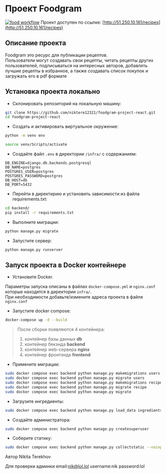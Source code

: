 # Проект Foodgram
[![food workflow](https://github.com/niktere12321/foodgram-project-react/actions/workflows/main.yml/badge.svg)](https://github.com/niktere12321/foodgram-project-react/actions/workflows/main.yml)
Проект доступен по ссылке:
[http://51.250.10.161/recipes](http://51.250.10.161/recipes)

## Описание проекта

Foodgram это ресурс для публикации рецептов.  
Пользователи могут создавать свои рецепты, читать рецепты других пользователей, подписываться на интересных авторов, добавлять лучшие рецепты в избранное, а также создавать список покупок и загружать его в pdf формате

## Установка проекта локально

* Склонировать репозиторий на локальную машину:
```bash
git clone https://github.com/niktere12321/foodgram-project-react.git
cd foodgram-project-react
```

* Cоздать и активировать виртуальное окружение:

```bash
python -m venv env
```

```bash
source venv/Scripts/activate
```

* Cоздайте файл `.env` в директории `/infra/` с содержанием:

```
DB_ENGINE=django.db.backends.postgresql
DB_NAME=postgres
POSTGRES_USER=postgres
POSTGRES_PASSWORD=postgres
DB_HOST=db
DB_PORT=5432
```

* Перейти в директирию и установить зависимости из файла requirements.txt:

```bash
cd backend/
pip install -r requirements.txt
```

* Выполните миграции:

```bash
python manage.py migrate
```

* Запустите сервер:
```bash
python manage.py runserver
```

## Запуск проекта в Docker контейнере
* Установите Docker.

Параметры запуска описаны в файлах `docker-compose.yml` и `nginx.conf` которые находятся в директории `infra/`.  
При необходимости добавьте/измените адреса проекта в файле `nginx.conf`

* Запустите docker compose:
```bash
docker-compose up -d --build
```  
  > После сборки появляются 4 контейнера:
  > 1. контейнер базы данных **db**
  > 2. контейнер бекэнда **backend**
  > 3. контейнер web-сервера **nginx**
  > 4. контейнер фронтэнда **frontend**
* Примените миграции:
```bash
sudo docker compose exec backend python manage.py makemigrations users
sudo docker compose exec backend python manage.py migrate users
sudo docker compose exec backend python manage.py makemigrations recipe
sudo docker compose exec backend python manage.py migrate recipe
sudo docker compose exec backend python manage.py migrate
```
* Загрузите ингредиенты:
```bash
sudo docker compose exec backend python manage.py load_data ingredients.json
```
* Создайте администратора:
```bash
sudo docker compose exec backend python manage.py createsuperuser
```
* Соберите статику:
```bash
sudo docker compose exec backend python manage.py collectstatic --noinput
```

Автор
Nikita Terekhov

Для проверки админки email:nik@lol.lol username:nik password:lol